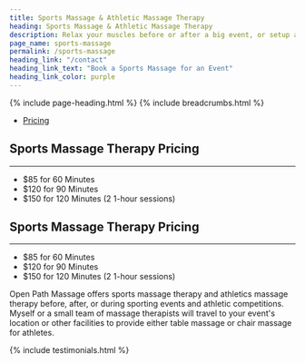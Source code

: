 ```yaml
---
title: Sports Massage & Athletic Massage Therapy
heading: Sports Massage & Athletic Massage Therapy
description: Relax your muscles before or after a big event, or setup a schedule to maximize the benefits!
page_name: sports-massage
permalink: /sports-massage
heading_link: "/contact"
heading_link_text: "Book a Sports Massage for an Event"
heading_link_color: purple
---
```


{% include page-heading.html %}
{% include breadcrumbs.html %}

<!--=== Profile ===-->
<div class="container content profile">
  <div class="row">
    <!--Left Sidebar-->
    <div class="col-md-3">
      <ul class="list-group sidebar-nav-v1" id="sidebar-nav-1">
        <li class="list-group-item">
          <a class="collapse-link" data-toggle="collapse" href="#collapseOne" aria-expanded="false" aria-controls="collapseOne">Pricing</a>
        </li>
      </ul>
    </div>
    <!--End Left Sidebar-->
    <!-- Profile Content -->
    <div class="col-md-9">
      <div class="profile-body">
        <div class="profile-bio">
          <div class="row">
            <div class="col-md-12">   
              <div class="collapse in" id="collapseZero">
                <h2>Sports Massage Therapy Pricing</h2>
                <hr>
                <ul>
                  <li>$85 for 60 Minutes</li>
                  <li>$120 for 90 Minutes</li>
                  <li>$150 for 120 Minutes (2 1-hour sessions)</li>
                </ul>
              </div>
              <div class="collapse" id="collapseOne">
                <h2>Sports Massage Therapy Pricing</h2>
                <hr>
                <ul>
                  <li>$85 for 60 Minutes</li>
                  <li>$120 for 90 Minutes</li>
                  <li>$150 for 120 Minutes (2 1-hour sessions)</li>
                </ul>
              </div>
            </div>
          </div>
        </div><!--/end row-->
      </div>
    </div>
    <!-- End Profile Content -->
  </div><!--/end row-->
  <div class="row">
    <p>Open Path Massage offers sports massage therapy and athletics massage therapy before, after, or during sporting events and athletic competitions. Myself or a small team of massage therapists will travel to your event's location or other facilities to provide either table massage or chair massage for athletes.</p>
  </div>
  {% include testimonials.html %}
</div>
<!--=== End Profile ===-->
